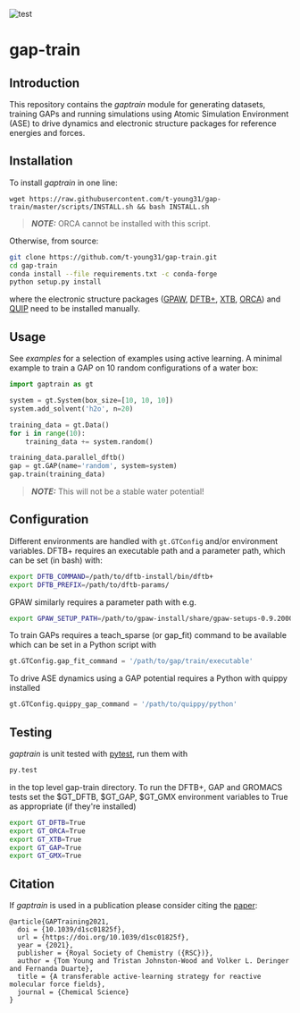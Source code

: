![test](https://github.com/t-young31/gap-train/actions/workflows/pytest.yml/badge.svg)
# gap-train

## Introduction

This repository contains the _gaptrain_ module for generating datasets, training
GAPs and running simulations using Atomic Simulation Environment (ASE) to 
drive dynamics and electronic structure packages for reference energies and forces. 

## Installation

To install _gaptrain_ in one line:
```
wget https://raw.githubusercontent.com/t-young31/gap-train/master/scripts/INSTALL.sh && bash INSTALL.sh
```
> **_NOTE:_**  ORCA cannot be installed with this script.

Otherwise, from source:

```bash
git clone https://github.com/t-young31/gap-train.git
cd gap-train
conda install --file requirements.txt -c conda-forge
python setup.py install
```
where the electronic structure packages ([GPAW](https://wiki.fysik.dtu.dk/gpaw/install.html),
[DFTB+](https://dftbplus.org), [XTB](https://github.com/grimme-lab/xtb), [ORCA](https://sites.google.com/site/orcainputlibrary/)) 
and [QUIP](https://github.com/libAtoms/QUIP) need to be installed manually.


## Usage

See _examples_ for a selection of examples using active learning. A minimal 
example to train a GAP on 10 random configurations of a water box:

```python
import gaptrain as gt

system = gt.System(box_size=[10, 10, 10])
system.add_solvent('h2o', n=20)

training_data = gt.Data()
for i in range(10):
    training_data += system.random()

training_data.parallel_dftb()
gap = gt.GAP(name='random', system=system)
gap.train(training_data)
```

> **_NOTE:_**  This will not be a stable water potential!

## Configuration

Different environments are handled with `gt.GTConfig` and/or environment variables.
DFTB+ requires an executable path and a parameter path, which can be set (in bash) with:

```bash
export DFTB_COMMAND=/path/to/dftb-install/bin/dftb+
export DFTB_PREFIX=/path/to/dftb-params/
```

GPAW similarly requires a parameter path with e.g.

```bash
export GPAW_SETUP_PATH=/path/to/gpaw-install/share/gpaw-setups-0.9.20000
```

To train GAPs requires a teach_sparse (or gap_fit) command to be available which
can be set in a Python script with

```python
gt.GTConfig.gap_fit_command = '/path/to/gap/train/executable'
```

To drive ASE dynamics using a GAP potential requires a Python with
quippy installed

```python
gt.GTConfig.quippy_gap_command = '/path/to/quippy/python'
```


## Testing

_gaptrain_ is unit tested with [pytest](https://docs.pytest.org/en/stable/), run
them with

```bash
py.test
```

in the top level gap-train directory. To run the DFTB+, GAP and GROMACS tests
set the $GT_DFTB, $GT_GAP, $GT_GMX environment variables to True as appropriate (if they're installed)

```bash
export GT_DFTB=True
export GT_ORCA=True
export GT_XTB=True
export GT_GAP=True
export GT_GMX=True
```


## Citation

If _gaptrain_ is used in a publication please consider citing the [paper](https://doi.org/10.1039/d1sc01825f):

```
@article{GAPTraining2021,
  doi = {10.1039/d1sc01825f},
  url = {https://doi.org/10.1039/d1sc01825f},
  year = {2021},
  publisher = {Royal Society of Chemistry ({RSC})},
  author = {Tom Young and Tristan Johnston-Wood and Volker L. Deringer and Fernanda Duarte},
  title = {A transferable active-learning strategy for reactive molecular force fields},
  journal = {Chemical Science}
}
```
